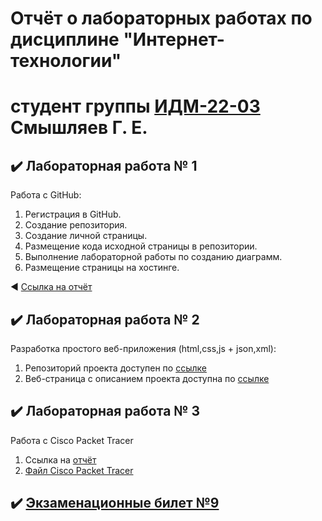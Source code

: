 # Отчёт о лабораторных работах по дисциплине "Интернет-технологии"
# студент группы [ИДМ-22-03]() Смышляев Г. Е.
## ✔️ Лабораторная работа № 1
Работа с GitHub: 
1. Регистрация в GitHub.
2. Создание репозитория.
3. Создание личной страницы.
4. Размещение кода исходной страницы в репозитории.
5. Выполнение лабораторной работы по созданию диаграмм.
6. Размещение страницы на хостинге.

◀️ <a href=""> Ссылка на отчёт</a>

## ✔️ Лабораторная работа № 2
Разработка простого веб-приложения (html,css,js + json,xml):
1. Репозиторий проекта доступен по <a href=""> ссылке </a> <br>
2. Веб-страница с описанием проекта доступна по <a href=""> ссылке </a>

## ✔️ Лабораторная работа № 3
Работа с Cisco Packet Tracer
1. Ссылка на <a href="https://github.com/GlebSmile/GlebSmyshlyaev.github.io/blob/main/%D0%9B3%20%D0%A1%D0%BC%D1%8B%D1%88%D0%BB%D1%8F%D0%B5%D0%B2%20%D0%93.%20%D0%95..pdf">отчёт</a><br>
2. <a href="https://github.com/GlebSmile/GlebSmyshlyaev.github.io/blob/main/%D0%9B3.pkt"> Файл Cisco Packet Tracer </a>

## ✔️ [Экзаменационные билет №9](https://github.com/stankin/inet-2022/wiki/exam09)
